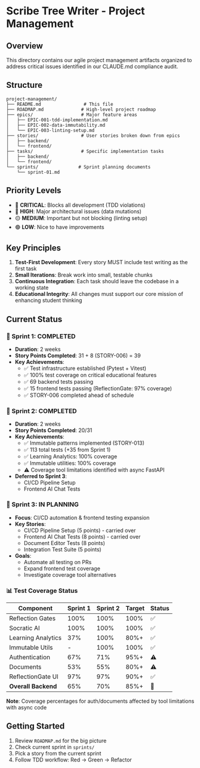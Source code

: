 # Scribe Tree Writer - Project Management

## Overview

This directory contains our agile project management artifacts organized to address critical issues identified in our CLAUDE.md compliance audit.

## Structure

```
project-management/
├── README.md                # This file
├── ROADMAP.md              # High-level project roadmap
├── epics/                  # Major feature areas
│   ├── EPIC-001-tdd-implementation.md
│   ├── EPIC-002-data-immutability.md
│   └── EPIC-003-linting-setup.md
├── stories/                # User stories broken down from epics
│   ├── backend/
│   └── frontend/
├── tasks/                  # Specific implementation tasks
│   ├── backend/
│   └── frontend/
└── sprints/               # Sprint planning documents
    └── sprint-01.md
```

## Priority Levels

- 🚨 **CRITICAL**: Blocks all development (TDD violations)
- 🔴 **HIGH**: Major architectural issues (data mutations)
- 🟡 **MEDIUM**: Important but not blocking (linting setup)
- 🟢 **LOW**: Nice to have improvements

## Key Principles

1. **Test-First Development**: Every story MUST include test writing as the first task
2. **Small Iterations**: Break work into small, testable chunks
3. **Continuous Integration**: Each task should leave the codebase in a working state
4. **Educational Integrity**: All changes must support our core mission of enhancing student thinking

## Current Status

### 🎉 Sprint 1: COMPLETED

- **Duration**: 2 weeks
- **Story Points Completed**: 31 + 8 (STORY-006) = 39
- **Key Achievements**:
  - ✅ Test infrastructure established (Pytest + Vitest)
  - ✅ 100% test coverage on critical educational features
  - ✅ 69 backend tests passing
  - ✅ 15 frontend tests passing (ReflectionGate: 97% coverage)
  - ✅ STORY-006 completed ahead of schedule

### 🎉 Sprint 2: COMPLETED

- **Duration**: 2 weeks
- **Story Points Completed**: 20/31
- **Key Achievements**:
  - ✅ Immutable patterns implemented (STORY-013)
  - ✅ 113 total tests (+35 from Sprint 1)
  - ✅ Learning Analytics: 100% coverage
  - ✅ Immutable utilities: 100% coverage
  - ⚠️ Coverage tool limitations identified with async FastAPI
- **Deferred to Sprint 3**:
  - CI/CD Pipeline Setup
  - Frontend AI Chat Tests

### 🚀 Sprint 3: IN PLANNING

- **Focus**: CI/CD automation & frontend testing expansion
- **Key Stories**:
  - CI/CD Pipeline Setup (5 points) - carried over
  - Frontend AI Chat Tests (8 points) - carried over
  - Document Editor Tests (8 points)
  - Integration Test Suite (5 points)
- **Goals**:
  - Automate all testing on PRs
  - Expand frontend test coverage
  - Investigate coverage tool alternatives

### 📊 Test Coverage Status

| Component           | Sprint 1 | Sprint 2 | Target | Status |
| ------------------- | -------- | -------- | ------ | ------ |
| Reflection Gates    | 100%     | 100%     | 100%   | ✅     |
| Socratic AI         | 100%     | 100%     | 100%   | ✅     |
| Learning Analytics  | 37%      | 100%     | 80%+   | ✅     |
| Immutable Utils     | -        | 100%     | 100%   | ✅     |
| Authentication      | 67%      | 71%      | 95%+   | ⚠️     |
| Documents           | 53%      | 55%      | 80%+   | ⚠️     |
| ReflectionGate UI   | 97%      | 97%      | 90%+   | ✅     |
| **Overall Backend** | 65%      | 70%      | 85%+   | 🔄     |

**Note**: Coverage percentages for auth/documents affected by tool limitations with async code

## Getting Started

1. Review `ROADMAP.md` for the big picture
2. Check current sprint in `sprints/`
3. Pick a story from the current sprint
4. Follow TDD workflow: Red → Green → Refactor
